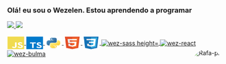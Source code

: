 ### Olá! eu sou o Wezelen. Estou aprendendo a programar

<div align="left">
  <a href="https://github.com/wezelen">
  <img height="180em" src="https://github-readme-stats.vercel.app/api/top-langs/?username=wezelen&layout=compact&langs_count=7&theme=gruvbox_light"/>
  <img height="180em" src="https://github-readme-stats.vercel.app/api?username=wezelen&show_icons=true&theme=gruvbox_light&include_all_commits=true&count_private=true"/>
</div>
<div style="display: inline_block"><br>
  <img align="center" alt="wez-Js" height="30" width="40" src="https://raw.githubusercontent.com/devicons/devicon/master/icons/javascript/javascript-plain.svg">
  <img align="center" alt="wez-Ts" height="30" width="40" src="https://raw.githubusercontent.com/devicons/devicon/master/icons/typescript/typescript-plain.svg">
  <img align="center" alt="wez-Python" height="30" width="40" src="https://raw.githubusercontent.com/devicons/devicon/master/icons/python/python-original.svg">
  <img align="center" alt="wez-HTML" height="30" width="40" src="https://raw.githubusercontent.com/devicons/devicon/master/icons/html5/html5-original.svg">
  <img align="center" alt="wez-CSS" height="30" width="40" src="https://raw.githubusercontent.com/devicons/devicon/master/icons/css3/css3-original.svg">
  <img align="center" alt="wez-sass height="30" width="40" src="https://cdn.jsdelivr.net/gh/devicons/devicon/icons/sass/sass-original.svg">
  <img align="center" alt="wez-react" height="30" width="40" src="https://cdn.jsdelivr.net/gh/devicons/devicon/icons/react/react-original.svg">
  <img align="center" alt="wez-bulma" height="30" width="40" src="https://cdn.jsdelivr.net/gh/devicons/devicon/icons/bulma/bulma-plain.svg">
  <img align="right" alt="Rafa-pic" height="150" style="border-radius:50px;" src="https://cdn.discordapp.com/attachments/874737634684051527/962140532400881725/eu.png">
</div>
